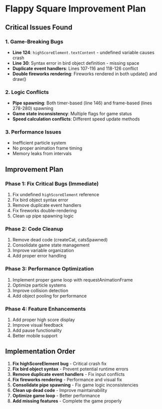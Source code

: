 # Flappy Square Improvement Plan

## Critical Issues Found

### 1. Game-Breaking Bugs
- **Line 124**: `highScoreElement.textContent` - undefined variable causes crash
- **Line 30**: Syntax error in bird object definition - missing space
- **Duplicate event handlers**: Lines 107-116 and 118-126 conflict
- **Double fireworks rendering**: Fireworks rendered in both update() and draw()

### 2. Logic Conflicts  
- **Pipe spawning**: Both timer-based (line 146) and frame-based (lines 278-280) spawning
- **Game state inconsistency**: Multiple flags for game status
- **Speed calculation conflicts**: Different speed update methods

### 3. Performance Issues
- Inefficient particle system
- No proper animation frame timing
- Memory leaks from intervals

## Improvement Plan

### Phase 1: Fix Critical Bugs (Immediate)
1. Fix undefined `highScoreElement` reference
2. Fix bird object syntax error
3. Remove duplicate event handlers
4. Fix fireworks double-rendering
5. Clean up pipe spawning logic

### Phase 2: Code Cleanup
1. Remove dead code (createCat, catsSpawned)
2. Consolidate game state management
3. Improve variable organization
4. Add proper error handling

### Phase 3: Performance Optimization
1. Implement proper game loop with requestAnimationFrame
2. Optimize particle systems
3. Improve collision detection
4. Add object pooling for performance

### Phase 4: Feature Enhancements
1. Add proper high score display
2. Improve visual feedback
3. Add pause functionality
4. Better mobile support

## Implementation Order

1. **Fix highScoreElement bug** - Critical crash fix
2. **Fix bird object syntax** - Prevent potential runtime errors  
3. **Remove duplicate event handlers** - Fix input conflicts
4. **Fix fireworks rendering** - Performance and visual fix
5. **Consolidate pipe spawning** - Fix game logic inconsistencies
6. **Clean up dead code** - Improve maintainability
7. **Optimize game loop** - Better performance
8. **Add missing features** - Complete the game properly